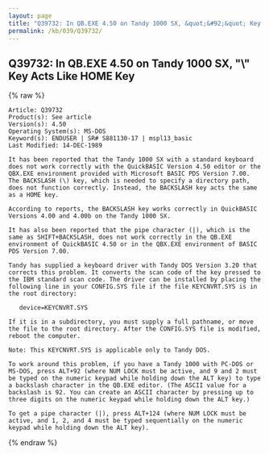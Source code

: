 ```yaml
---
layout: page
title: "Q39732: In QB.EXE 4.50 on Tandy 1000 SX, &quot;&#92;&quot; Key Acts Like HOME Key"
permalink: /kb/039/Q39732/
---
```


## Q39732: In QB.EXE 4.50 on Tandy 1000 SX, &quot;&#92;&quot; Key Acts Like HOME Key

{% raw %}

	Article: Q39732
	Product(s): See article
	Version(s): 4.50
	Operating System(s): MS-DOS
	Keyword(s): ENDUSER | SR# S881130-17 | mspl13_basic
	Last Modified: 14-DEC-1989
	
	It has been reported that the Tandy 1000 SX with a standard keyboard
	does not work correctly with the QuickBASIC Version 4.50 editor or the
	QBX.EXE environment provided with Microsoft BASIC PDS Version 7.00.
	The BACKSLASH (\) key, which is needed to specify a directory path,
	does not function correctly. Instead, the BACKSLASH key acts the same
	as a HOME key.
	
	According to reports, the BACKSLASH key works correctly in QuickBASIC
	Versions 4.00 and 4.00b on the Tandy 1000 SX.
	
	It has also been reported that the pipe character (|), which is the
	same as SHIFT+BACKSLASH, does not work correctly in the QB.EXE
	environment of QuickBASIC 4.50 or in the QBX.EXE environment of BASIC
	PDS Version 7.00.
	
	Tandy has supplied a keyboard driver with Tandy DOS Version 3.20 that
	corrects this problem. It converts the scan code of the key pressed to
	the IBM standard scan code. The driver can be installed by placing the
	following line in your CONFIG.SYS file if the file KEYCNVRT.SYS is in
	the root directory:
	
	   device=KEYCNVRT.SYS
	
	If it is in a subdirectory, you must supply a full pathname, or move
	the file to the root directory. After the CONFIG.SYS file is modified,
	reboot the computer.
	
	Note: This KEYCNVRT.SYS is applicable only to Tandy DOS.
	
	To work around this problem, if you have a Tandy 1000 with PC-DOS or
	MS-DOS, press ALT+92 (where NUM LOCK must be active, and 9 and 2 must
	be typed on the numeric keypad while holding down the ALT key) to type
	a backslash character in the QB.EXE editor. (The ASCII value for a
	backslash is 92. You can create an ASCII character by pressing up to
	three digits on the numeric keypad while holding down the ALT key.)
	
	To get a pipe character (|), press ALT+124 (where NUM LOCK must be
	active, and 1, 2, and 4 must be typed sequentially on the numeric
	keypad while holding down the ALT key).

{% endraw %}
